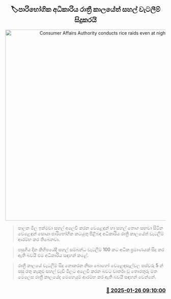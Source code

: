 <p align='center'><b><h2 align='center' title='Consumer Affairs Authority conducts rice raids even at night'>🏷පාරිභෝගික අධිකාරිය රාත්‍රී කාලයේත් සහල් වැටලීම් සිදුකරයි</h2></b></p>
<p align='center'><img src='https://helakuru.sgp1.cdn.digitaloceanspaces.com/esana/images/lib/Consumer-Authority-archived.jpg' width='600' alt='Consumer Affairs Authority conducts rice raids even at night'></p>

> පාලන මිල ඉක්මවා සහල් අලෙවි කරන වෙළෙඳුන් හා සහල් තොග සඟවා සිටින වෙළෙඳුන් සොයා පාරිභෝගික කටයුතු පිළිබඳ අධිකාරිය රාත්‍රී කාලයේත් වැටලීම් ආරම්භ කර තිබෙනවා.

> පසුගිය දින කිහිපයේදී සහල් සම්බන්ධ වැටලීම් 100 කට අධික ප්‍රමාණයක් සිදු කර ඇති බවයි එම අධිකාරිය සඳහන් කළේ.

> රාත්‍රී කාලයේ වැටලීම් සිදු නොකරන නිසා බොහෝ වෙළෙඳසැල්වල පස්වරු 5 න් පසු රතු කැකුළු සහල් වැඩි මිලට අලෙවි කරන බවට වාර්තා වූ තොරතුරු මත මෙලෙස රාත්‍රී කාලයේද මෙහෙයුම් ආරම්භ කර ඇති බවයි සඳහන් වෙන්නේ.



<h3 align='right'><a href='https://www.helakuru.lk/esana/p/106890/'>📅 2025-01-26 09:10:00</a></h3>
